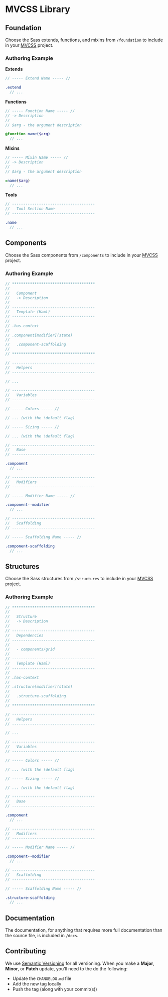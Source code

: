 MVCSS Library
=============

Foundation
----------

Choose the Sass extends, functions, and mixins from `/foundation` to include in your [MVCSS](http://mvcss.github.io/) project.

### Authoring Example

**Extends**

```sass
// ----- Extend Name ----- //

.extend
  // ...
```

**Functions**

```sass
// ----- Function Name ----- //
// -> Description
//
// $arg - the argument description

@function name($arg)
  // ...
```

**Mixins**

```sass
// ----- Mixin Name ----- //
// -> Description
//
// $arg - the argument description

=name($arg)
  // ...
```

**Tools**

```sass
// -------------------------------------
//   Tool Section Name
// -------------------------------------

.name
  // ...
```

Components
----------

Choose the Sass components from `/components` to include in your [MVCSS](http://mvcss.github.io/) project.

### Authoring Example

```sass
// *************************************
//
//   Component
//   -> Description
//
// -------------------------------------
//   Template (Haml)
// -------------------------------------
//
// .has-context
//
// .component[modifier](state)
//
//   .component-scaffolding
//
// *************************************

// -------------------------------------
//   Helpers
// -------------------------------------

// ...

// -------------------------------------
//   Variables
// -------------------------------------

// ----- Colors ----- //

// ... (with the !default flag)

// ----- Sizing ----- //

// ... (with the !default flag)

// -------------------------------------
//   Base
// -------------------------------------

.component
  // ...

// -------------------------------------
//   Modifiers
// -------------------------------------

// ----- Modifier Name ----- //

.component--modifier
  // ...

// -------------------------------------
//   Scaffolding
// -------------------------------------

// ----- Scaffolding Name ----- //

.component-scaffolding
  // ...
```

Structures
----------

Choose the Sass structures from `/structures` to include in your [MVCSS](http://mvcss.github.io/) project.

### Authoring Example

```sass
// *************************************
//
//   Structure
//   -> Description
//
// -------------------------------------
//   Dependencies
// -------------------------------------
//
//   - components/grid
//
// -------------------------------------
//   Template (Haml)
// -------------------------------------
//
// .has-context
//
// .structure[modifier](state)
//
//   .structure-scaffolding
//
// *************************************

// -------------------------------------
//   Helpers
// -------------------------------------

// ...

// -------------------------------------
//   Variables
// -------------------------------------

// ----- Colors ----- //

// ... (with the !default flag)

// ----- Sizing ----- //

// ... (with the !default flag)

// -------------------------------------
//   Base
// -------------------------------------

.component
  // ...

// -------------------------------------
//   Modifiers
// -------------------------------------

// ----- Modifier Name ----- //

.component--modifier
  // ...

// -------------------------------------
//   Scaffolding
// -------------------------------------

// ----- Scaffolding Name ----- //

.structure-scaffolding
  // ...
```

Documentation
-------------

The documentation, for anything that requires more full documentation than the source file, is included in `/docs`.

Contributing
------------

We use [Semantic Versioning](http://semver.org) for all versioning. When you make a **Major**, **Minor**, or **Patch** update, you'll need to the do the following:

- Update the `CHANGELOG.md` file
- Add the new tag locally
- Push the tag (along with your commit(s))
